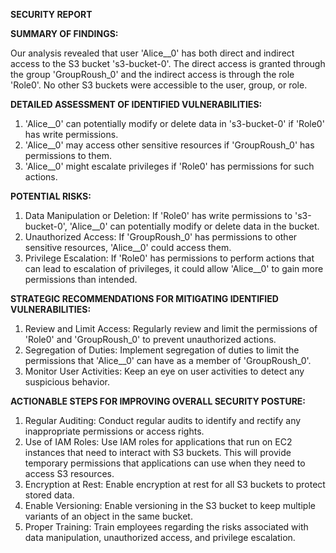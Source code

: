 **SECURITY REPORT**

**SUMMARY OF FINDINGS:**

Our analysis revealed that user 'Alice__0' has both direct and indirect access to the S3 bucket 's3-bucket-0'. The direct access is granted through the group 'GroupRoush_0' and the indirect access is through the role 'Role0'. No other S3 buckets were accessible to the user, group, or role.

**DETAILED ASSESSMENT OF IDENTIFIED VULNERABILITIES:**

1. 'Alice__0' can potentially modify or delete data in 's3-bucket-0' if 'Role0' has write permissions.
2. 'Alice__0' may access other sensitive resources if 'GroupRoush_0' has permissions to them.
3. 'Alice__0' might escalate privileges if 'Role0' has permissions for such actions.

**POTENTIAL RISKS:**

1. Data Manipulation or Deletion: If 'Role0' has write permissions to 's3-bucket-0', 'Alice__0' can potentially modify or delete data in the bucket.
2. Unauthorized Access: If 'GroupRoush_0' has permissions to other sensitive resources, 'Alice__0' could access them.
3. Privilege Escalation: If 'Role0' has permissions to perform actions that can lead to escalation of privileges, it could allow 'Alice__0' to gain more permissions than intended.

**STRATEGIC RECOMMENDATIONS FOR MITIGATING IDENTIFIED VULNERABILITIES:**

1. Review and Limit Access: Regularly review and limit the permissions of 'Role0' and 'GroupRoush_0' to prevent unauthorized actions.
2. Segregation of Duties: Implement segregation of duties to limit the permissions that 'Alice__0' can have as a member of 'GroupRoush_0'.
3. Monitor User Activities: Keep an eye on user activities to detect any suspicious behavior.

**ACTIONABLE STEPS FOR IMPROVING OVERALL SECURITY POSTURE:**

1. Regular Auditing: Conduct regular audits to identify and rectify any inappropriate permissions or access rights.
2. Use of IAM Roles: Use IAM roles for applications that run on EC2 instances that need to interact with S3 buckets. This will provide temporary permissions that applications can use when they need to access S3 resources.
3. Encryption at Rest: Enable encryption at rest for all S3 buckets to protect stored data.
4. Enable Versioning: Enable versioning in the S3 bucket to keep multiple variants of an object in the same bucket.
5. Proper Training: Train employees regarding the risks associated with data manipulation, unauthorized access, and privilege escalation.